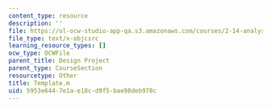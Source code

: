 ```yaml
---
content_type: resource
description: ''
file: https://ol-ocw-studio-app-qa.s3.amazonaws.com/courses/2-14-analysis-and-design-of-feedback-control-systems-spring-2014/5953e6447e1ae18cd9f5bae98deb978c_Template.m
file_type: text/x-objcsrc
learning_resource_types: []
ocw_type: OCWFile
parent_title: Design Project
parent_type: CourseSection
resourcetype: Other
title: Template.m
uid: 5953e644-7e1a-e18c-d9f5-bae98deb978c
---
```

